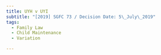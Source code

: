 ```yaml
---
title: UYH v UYI
subtitle: "[2019] SGFC 73 / Decision Date: 5\_July\_2019"
tags:
  - Family Law
  - Child Maintenance
  - Variation

---
```

